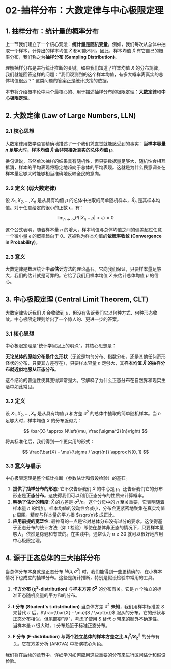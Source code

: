 # 02-抽样分布：大数定律与中心极限定理

## 1. 抽样分布：统计量的概率分布

上一节我们建立了一个核心观念：**统计量是随机变量**。例如，我们每次从总体中抽取一个样本，计算出的样本均值 $\bar{X}$ 都可能不同。因此，样本均值 $\bar{X}$ 有它自己的概率分布，我们称之为**抽样分布 (Sampling Distribution)**。

理解抽样分布是进行统计推断的关键。如果我们知道了样本均值 $\bar{X}$ 的分布规律，我们就能回答这样的问题："我们观测到的这个样本均值，有多大概率离真实的总体均值很远？" 这类问题的答案正是统计决策的依据。

本节将介绍概率论中两个最核心的、用于描述抽样分布的极限定理：**大数定律**和**中心极限定理**。

## 2. 大数定律 (Law of Large Numbers, LLN)

### 2.1 核心思想

大数定律用数学语言精确地描述了一个我们凭直觉就能感受到的事实：**当样本容量 $n$ 足够大时，样本均值 $\bar{X}$ 会非常接近真实的总体均值 $\mu$**。

换句话说，虽然单次抽样的结果具有随机性，但只要数据量足够大，随机性会相互抵消，样本的平均表现将稳定地趋向于总体的平均表现。这就是为什么民意调查在样本量足够大时能够相当准确地反映全民的意向。

### 2.2 定义 (弱大数定律)

设 $X_1, X_2, \dots, X_n$ 是从具有均值 $\mu$ 的总体中抽取的简单随机样本，$\bar{X}_n$ 是其样本均值。对于任意给定的很小的正数 $\epsilon$，有：

$$ \lim_{n \to \infty} P(|\bar{X}_n - \mu| > \epsilon) = 0 $$

这个公式表明，随着样本量 $n$ 的增大，样本均值与总体均值之间的偏差超过任意一个微小量 $\epsilon$ 的概率趋向于 0。这被称为样本均值的**依概率收敛 (Convergence in Probability)**。

### 2.3 意义

大数定律是数理统计中**点估计**方法的理论基石。它向我们保证，只要样本量足够大，我们的估计就是可靠的。它给了我们用样本均值 $\bar{X}$ 来估计总体均值 $\mu$ 的信心。

## 3. 中心极限定理 (Central Limit Theorem, CLT)

大数定律告诉我们 $\bar{X}$ 会收敛到 $\mu$，但没有告诉我们它以何种方式、何种形态收敛。中心极限定理则给出了一个惊人的、更进一步的答案。

### 3.1 核心思想

中心极限定理是"统计学皇冠上的明珠"。其核心思想是：

**无论总体的原始分布是什么形状**（无论是均匀分布、指数分布，还是其他任何奇形怪状的分布，只要其方差存在），只要样本容量 $n$ 足够大，其**样本均值 $\bar{X}$ 的抽样分布就近似地服从正态分布**。

这个结论的普适性使其变得异常强大。它解释了为什么正态分布在自然界和现实生活中如此常见。

### 3.2 定义

设 $X_1, X_2, \dots, X_n$ 是从具有均值 $\mu$ 和方差 $\sigma^2$ 的总体中抽取的简单随机样本。当 $n$ 足够大时，样本均值 $\bar{X}$ 的分布近似为：

$$ \bar{X} \approx N\left(\mu, \frac{\sigma^2}{n}\right) $$

将其标准化后，我们得到一个更实用的形式：

$$ \frac{\bar{X} - \mu}{\sigma / \sqrt{n}} \approx N(0, 1) $$

### 3.3 意义与启示

中心极限定理是整个统计推断（参数估计和假设检验）的基石。

1. **提供了抽样分布的形态**: 它不仅告诉我们 $\bar{X}$ 的中心是 $\mu$，还告诉我们它的分布形态是**正态分布**。这使得我们可以利用正态分布的性质来计算概率。
2. **明确了估计的精度**: $\bar{X}$ 的方差是 $\sigma^2/n$。这个分母中的 $n$ 至关重要，它表明随着样本量 $n$ 的增加，样本均值的波动性会减小，分布会更紧密地聚集在真实均值 $\mu$ 周围。精度与样本量的平方根 $\sqrt{n}$ 成正比。
3. **应用前提的宽泛性**: 最神奇的一点是它对总体分布没有过分的要求。这使得基于正态分布的统计方法（如 t 检验）即使在总体非正态的情况下，只要样本量够大，依然是稳健和有效的。在实践中，通常认为 $n \ge 30$ 就可以很好地应用中心极限定理。

## 4. 源于正态总体的三大抽样分布

当总体分布本身就是正态分布 $N(\mu, \sigma^2)$ 时，我们能得到一些更精确的、在小样本情况下也成立的抽样分布。这些是统计推断，特别是假设检验中常用的工具。

1. **卡方分布 ($\chi^2$-distribution)**
    与**样本方差 $S^2$** 的分布有关。它是 $n$ 个独立的标准正态随机变量的平方和的分布。

2. **t 分布 (Student's t-distribution)**
    当总体方差 $\sigma^2$ **未知**，我们用样本标准差 $S$ 来替代 $\sigma$ 后，$\frac{\bar{X} - \mu}{S / \sqrt{n}}$ 服从的分布。它的形状与正态分布相似，但尾部更"厚"，考虑了使用 $S$ 替代 $\sigma$ 带来的额外不确定性。当样本量 $n$ 很大时，t 分布趋近于标准正态分布。

3. **F 分布 (F-distribution)**
    与**两个独立总体的样本方差之比 $S_1^2 / S_2^2$** 的分布有关。它在方差分析 (ANOVA) 中扮演核心角色。

我们将在后续的章节中，详细学习如何应用这些重要的分布来进行区间估计和假设检验。
